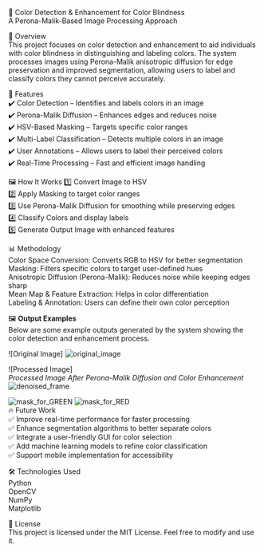 🎨 Color Detection & Enhancement for Color Blindness  
A Perona-Malik-Based Image Processing Approach  

📌 Overview  
This project focuses on color detection and enhancement to aid individuals with color blindness in distinguishing and labeling colors. The system processes images using Perona-Malik anisotropic diffusion for edge preservation and improved segmentation, allowing users to label and classify colors they cannot perceive accurately.  

🚀 Features  
✔️ Color Detection – Identifies and labels colors in an image  
✔️ Perona-Malik Diffusion – Enhances edges and reduces noise  
✔️ HSV-Based Masking – Targets specific color ranges  
✔️ Multi-Label Classification – Detects multiple colors in an image    
✔️ User Annotations – Allows users to label their perceived colors  
✔️ Real-Time Processing – Fast and efficient image handling  
 
🖼️ How It Works
1️⃣ Convert Image to HSV  
2️⃣ Apply Masking to target color ranges  
3️⃣ Use Perona-Malik Diffusion for smoothing while preserving edges   
4️⃣ Classify Colors and display labels   
5️⃣ Generate Output Image with enhanced features  

📊 Methodology   
Color Space Conversion: Converts RGB to HSV for better segmentation    
Masking: Filters specific colors to target user-defined hues  
Anisotropic Diffusion (Perona-Malik): Reduces noise while keeping edges sharp  
Mean Map & Feature Extraction: Helps in color differentiation  
Labeling & Annotation: Users can define their own color perception  

🖼️ **Output Examples**   
Below are some example outputs generated by the system showing the color detection and enhancement process. 

![Original Image] 
![original_image](https://github.com/user-attachments/assets/9e9875cb-5007-463e-b4b8-eec8fc95b403) 

![Processed Image]  
*Processed Image After Perona-Malik Diffusion and Color Enhancement*  
![denoised_frame](https://github.com/user-attachments/assets/7e0bc268-4cac-4cc4-ba5f-0c0c20f27be4)

![mask_for_GREEN](https://github.com/user-attachments/assets/964fb135-9761-441b-babe-c55f65172a93)
![mask_for_RED](https://github.com/user-attachments/assets/48b71f89-e606-45b6-ac1e-c109da438ff9)  
🔥 Future Work  
✅ Improve real-time performance for faster processing  
✅ Enhance segmentation algorithms to better separate colors  
✅ Integrate a user-friendly GUI for color selection  
✅ Add machine learning models to refine color classification  
✅ Support mobile implementation for accessibility  

🛠️ Technologies Used  
Python    
OpenCV  
NumPy    
Matplotlib 

📄 License  
This project is licensed under the MIT License. Feel free to modify and use it.  
